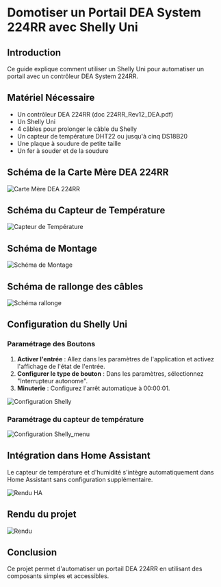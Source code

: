 # Domotiser un Portail DEA System 224RR avec Shelly Uni

## Introduction
Ce guide explique comment utiliser un Shelly Uni pour automatiser un portail avec un contrôleur DEA System 224RR.

## Matériel Nécessaire
- Un contrôleur DEA 224RR (doc 224RR_Rev12_DEA.pdf)
- Un Shelly Uni
- 4 câbles pour prolonger le câble du Shelly
- Un capteur de température DHT22 ou jusqu'à cinq DS18B20
- Une plaque à soudure de petite taille
- Un fer à souder et de la soudure
  
## Schéma de la Carte Mère DEA 224RR

![Carte Mère DEA 224RR](images/dea_224rr.jpg)

## Schéma du Capteur de Température

![Capteur de Température](images/capteur_temperature.jpg)

## Schéma de Montage

![Schéma de Montage](images/schema_montage.jpg)

## Schéma de rallonge des câbles

![Schéma rallonge](images/carte.jpg)

## Configuration du Shelly Uni
### Paramétrage des Boutons
1. **Activer l'entrée** : Allez dans les paramètres de l'application et activez l'affichage de l'état de l'entrée.
2. **Configurer le type de bouton** : Dans les paramètres, sélectionnez "Interrupteur autonome".
3. **Minuterie** : Configurez l'arrêt automatique à 00:00:01.

![Configuration Shelly](images/configuration_shelly.jpg)

### Paramétrage du capteur de température
![Configuration Shelly_menu](images/capteur_shelly_menu.jpg)


## Intégration dans Home Assistant
Le capteur de température et d'humidité s'intègre automatiquement dans Home Assistant sans configuration supplémentaire.

![Rendu HA](images/rendu_ha.jpg)

## Rendu du projet

![Rendu](images/projet.jpg)

## Conclusion
Ce projet permet d'automatiser un portail DEA 224RR en utilisant des composants simples et accessibles.

